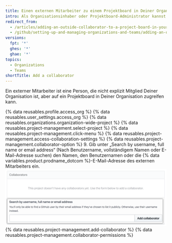```yaml
---
title: Einen externen Mitarbeiter zu einem Projektboard in Deiner Organisation hinzufügen
intro: Als Organisationsinhaber oder Projektboard-Administrator kannst du einen externen Mitarbeiter zu einem Projektboard hinzufügen und seine Berechtigungen anpassen.
redirect_from:
  - /articles/adding-an-outside-collaborator-to-a-project-board-in-your-organization
  - /github/setting-up-and-managing-organizations-and-teams/adding-an-outside-collaborator-to-a-project-board-in-your-organization
versions:
  fpt: '*'
  ghes: '*'
  ghae: '*'
topics:
  - Organizations
  - Teams
shortTitle: Add a collaborator
---
```


Ein externer Mitarbeiter ist eine Person, die nicht explizit Mitglied Deiner Organisation ist, aber auf ein Projektboard in Deiner Organisation zugreifen kann.

{% data reusables.profile.access_org %}
{% data reusables.user_settings.access_org %}
{% data reusables.organizations.organization-wide-project %}
{% data reusables.project-management.select-project %}
{% data reusables.project-management.click-menu %}
{% data reusables.project-management.access-collaboration-settings %}
{% data reusables.project-management.collaborator-option %}
9. Gib unter „Search by username, full name or email address“ (Nach Benutzername, vollständigem Namen oder E-Mail-Adresse suchen) den Namen, den Benutzernamen oder die {% data variables.product.prodname_dotcom %}-E-Mail-Adresse des externen Mitarbeiters ein. ![Der Bereich „Collaborators“ (Mitarbeiter) mit Octocat-Benutzernamen im Suchfeld](/assets/images/help/projects/org-project-collaborators-find-name.png)
{% data reusables.project-management.add-collaborator %}
{% data reusables.project-management.collaborator-permissions %}
